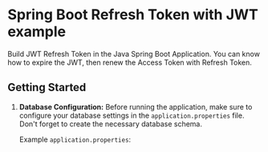 # Spring Boot Refresh Token with JWT example

Build JWT Refresh Token in the Java Spring Boot Application. You can know how to expire the JWT, then renew the Access Token with Refresh Token.

## Getting Started

1. **Database Configuration:**
   Before running the application, make sure to configure your database settings in the `application.properties` file. Don't forget to create the necessary database schema. 

   Example `application.properties`: